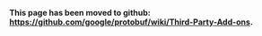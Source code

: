 **This page has been moved to github: https://github.com/google/protobuf/wiki/Third-Party-Add-ons.**